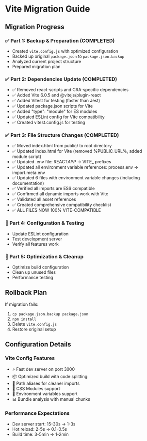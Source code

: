 # Vite Migration Guide

## Migration Progress

### ✅ Part 1: Backup & Preparation (COMPLETED)

- Created `vite.config.js` with optimized configuration
- Backed up original `package.json` to `package.json.backup`
- Analyzed current project structure
- Prepared migration plan

### ✅ Part 2: Dependencies Update (COMPLETED)

- ✅ Removed react-scripts and CRA-specific dependencies
- ✅ Added Vite 6.0.5 and @vitejs/plugin-react
- ✅ Added Vitest for testing (faster than Jest)
- ✅ Updated package.json scripts for Vite
- ✅ Added "type": "module" for ES modules
- ✅ Updated ESLint config for Vite compatibility
- ✅ Created vitest.config.js for testing

### ✅ Part 3: File Structure Changes (COMPLETED)

- ✅ Moved index.html from public/ to root directory
- ✅ Updated index.html for Vite (removed %PUBLIC_URL%, added module script)
- ✅ Updated .env file: REACT*APP* → VITE\_ prefixes
- ✅ Updated all environment variable references: process.env → import.meta.env
- ✅ Updated 6 files with environment variable changes (including documentation)
- ✅ Verified all imports are ES6 compatible
- ✅ Confirmed all dynamic imports work with Vite
- ✅ Validated all asset references
- ✅ Created comprehensive compatibility checklist
- ✅ ALL FILES NOW 100% VITE-COMPATIBLE

### 🧪 Part 4: Configuration & Testing

- Update ESLint configuration
- Test development server
- Verify all features work

### 🚀 Part 5: Optimization & Cleanup

- Optimize build configuration
- Clean up unused files
- Performance testing

## Rollback Plan

If migration fails:

1. `cp package.json.backup package.json`
2. `npm install`
3. Delete `vite.config.js`
4. Restore original setup

## Configuration Details

### Vite Config Features

- ⚡ Fast dev server on port 3000
- 📦 Optimized build with code splitting
- 🎯 Path aliases for cleaner imports
- 🎨 CSS Modules support
- 🔧 Environment variables support
- 📊 Bundle analysis with manual chunks

### Performance Expectations

- Dev server start: 15-30s → 1-3s
- Hot reload: 2-5s → 0.1-0.5s
- Build time: 3-5min → 1-2min
